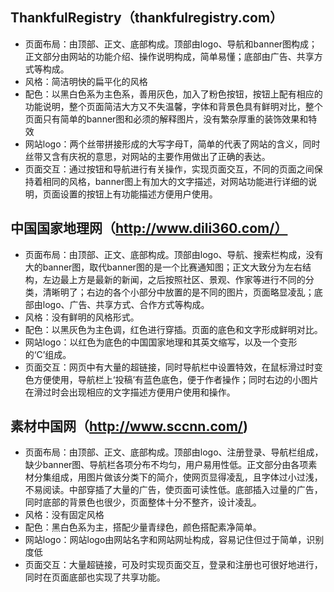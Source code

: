 ## ThankfulRegistry（thankfulregistry.com）  
+ 页面布局：由顶部、正文、底部构成。顶部由logo、导航和banner图构成；正文部分由网站的功能介绍、操作说明构成，简单易懂；底部由广告、共享方式等构成。
+ 风格：简洁明快的扁平化的风格
+ 配色：以黑白色系为主色系，善用灰色，加入了粉色按钮，按钮上配有相应的功能说明，整个页面简洁大方又不失温馨，字体和背景色具有鲜明对比，整个页面只有简单的banner图和必须的解释图片，没有繁杂厚重的装饰效果和特效
+ 网站logo：两个丝带拼接形成的大写字母T，简单的代表了网站的含义，同时丝带又含有庆祝的意思，对网站的主要作用做出了正确的表达。	
+ 页面交互：通过按钮和导航进行有关操作，实现页面交互，不同的页面之间保持着相同的风格，banner图上有加大的文字描述，对网站功能进行详细的说明，页面设置的按钮上有功能描述方便用户使用。

## 中国国家地理网（http://www.dili360.com/）  

+ 页面布局：由顶部、正文、底部构成。顶部由logo、导航、搜索栏构成，没有大的banner图，取代banner图的是一个比赛通知图；正文大致分为左右结构，左边最上方是最新的新闻，之后按照社区、景观、作家等进行不同的分类，清晰明了；右边的各个小部分中放置的是不同的图片，页面略显凌乱；底部由logo、广告、共享方式、合作方式等构成。
+ 风格：没有鲜明的风格形式。
+ 配色：以黑灰色为主色调，红色进行穿插。页面的底色和文字形成鲜明对比。
+ 网站logo：以红色为底色的中国国家地理和其英文缩写，以及一个变形的‘C’组成。
+ 页面交互：网页中有大量的超链接，同时导航栏中设置特效，在鼠标滑过时变色方便使用，导航栏上‘投稿’有蓝色底色，便于作者操作；同时右边的小图片在滑过时会出现相应的文字描述方便用户使用和操作。

## 素材中国网（http://www.sccnn.com/)  

+ 页面布局：由顶部、正文、底部构成。顶部由logo、注册登录、导航栏组成，缺少banner图、导航栏各项分布不均匀，用户易用性低。正文部分由各项素材分集组成，用图片做该分类下的简介，使网页显得凌乱，且字体过小过浅，不易阅读。中部穿插了大量的广告，使页面可读性低。底部插入过量的广告，同时底部的背景色也很少，页面整体十分不整齐，设计凌乱。
+ 风格：没有固定风格
+ 配色：黑白色系为主，搭配少量青绿色，颜色搭配素净简单。
+ 网站logo：网站logo由网站名字和网站网址构成，容易记住但过于简单，识别度低
+ 页面交互：大量超链接，可及时实现页面交互，登录和注册也可很好地进行，同时在页面底部也实现了共享功能。
